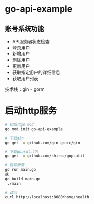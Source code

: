 # go-api-example
## 账号系统功能
* API服务器状态检查
* 登录用户
* 新增用户
* 删除用户
* 更新用户
* 获取指定用户的详细信息
* 获取用户列表

技术栈：gin + gorm
# 启动http服务
```bash
# 初始化go mod
go mod init go-api-example

# 下载gin
go get -u github.com/gin-gonic/gin

# 下载gopsutil包
go get -u github.com/shirou/gopsutil

# 启动服务
go run main.go
或
go build main.go
 ./main 

# 访问
curl http://localhost:8080/home/health

```
